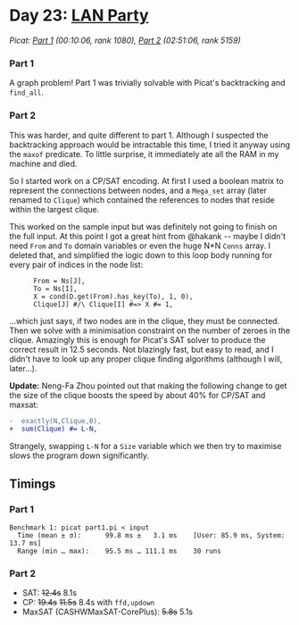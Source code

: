 # Day 23: [LAN Party](https://adventofcode.com/2024/day/23)
*Picat: [Part 1](https://github.com/DestyNova/advent_of_code_2024/blob/main/23/part1.pi) (00:10:06, rank 1080), [Part 2](https://github.com/DestyNova/advent_of_code_2024/blob/main/23/part2.pi) (02:51:06, rank 5159)*

### Part 1

A graph problem! Part 1 was trivially solvable with Picat's backtracking and `find_all`.

### Part 2

This was harder, and quite different to part 1. Although I suspected the backtracking approach would be intractable this time, I tried it anyway using the `maxof` predicate. To little surprise, it immediately ate all the RAM in my machine and died.

So I started work on a CP/SAT encoding. At first I used a boolean matrix to represent the connections between nodes, and a `Mega_set` array (later renamed to `Clique`) which contained the references to nodes that reside within the largest clique.

This worked on the sample input but was definitely not going to finish on the full input. At this point I got a great hint from @hakank -- maybe I didn't need `From` and `To` domain variables or even the huge N*N `Conns` array. I deleted that, and simplified the logic down to this loop body running for every pair of indices in the node list:

```picat
      From = Ns[J],
      To = Ns[I],
      X = cond(D.get(From).has_key(To), 1, 0),
      Clique[J] #/\ Clique[I] #=> X #= 1,
```

...which just says, if two nodes are in the clique, they must be connected. Then we solve with a minimisation constraint on the number of zeroes in the clique. Amazingly this is enough for Picat's SAT solver to produce the correct result in 12.5 seconds. Not blazingly fast, but easy to read, and I didn't have to look up any proper clique finding algorithms (although I will, later...).

**Update:** Neng-Fa Zhou pointed out that making the following change to get the size of the clique boosts the speed by about 40% for CP/SAT and maxsat:

```diff
-  exactly(N,Clique,0),
+  sum(Clique) #= L-N,
```

Strangely, swapping `L-N` for a `Size` variable which we then try to maximise slows the program down significantly.

## Timings

### Part 1

```
Benchmark 1: picat part1.pi < input
  Time (mean ± σ):      99.8 ms ±   3.1 ms    [User: 85.9 ms, System: 13.7 ms]
  Range (min … max):    95.5 ms … 111.1 ms    30 runs
```

### Part 2

* SAT: ~~12.4s~~ 8.1s
* CP: ~~19.4s~~ ~~11.5s~~ 8.4s with `ffd,updown`
* MaxSAT (CASHWMaxSAT-CorePlus): ~~5.8s~~ 5.1s
